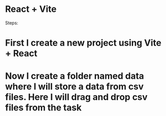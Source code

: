 # React + Vite
Steps:
# First I create a new project using Vite + React

# Now I create a folder named data where I will store a data from csv files. Here I will drag and drop csv files from the task